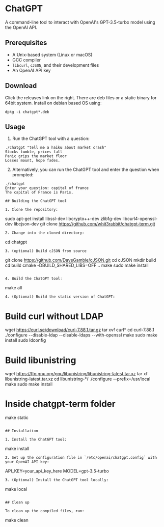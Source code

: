 # ChatGPT

A command-line tool to interact with OpenAI's GPT-3.5-turbo model using the OpenAI API.

## Prerequisites

- A Unix-based system (Linux or macOS)
- GCC compiler
- `libcurl`, `cJSON`, and their development files
- An OpenAI API key

## Download

Click the releases link on the right.  There are deb files or a static binary for 64bit system.
Install on debian based OS using:
```
dpkg -i chatgpt*.deb
```

## Usage

1. Run the ChatGPT tool with a question:
```
./chatgpt "tell me a haiku about market crash"
Stocks tumble, prices fall
Panic grips the market floor
Losses mount, hope fades.
```
2. Alternatively, you can run the ChatGPT tool and enter the question when prompted:
```
./chatgpt 
Enter your question: capital of france
The capital of France is Paris.

## Building the ChatGPT tool

1. Clone the repository:
```
sudo apt-get install libssl-dev libcrypto++-dev zlib1g-dev libcurl4-openssl-dev libcjson-dev
git clone https://github.com/whit3rabbit/chatgpt-term.git
```
2. Change into the cloned directory:

```
cd chatgpt
```
3. (optional) Build cJSON from source
```
git clone https://github.com/DaveGamble/cJSON.git
cd cJSON
mkdir build
cd build
cmake -DBUILD_SHARED_LIBS=OFF ..
make
sudo make install
```

4. Build the ChatGPT tool:

```
make all
```
4. (Optional) Build the static version of ChatGPT:

```
# Build curl without LDAP
wget https://curl.se/download/curl-7.88.1.tar.gz
tar xvf curl*
cd curl-7.88.1
./configure --disable-ldap --disable-ldaps --with-openssl
make
sudo make install
sudo ldconfig

# Build libunistring
wget https://ftp.gnu.org/gnu/libunistring/libunistring-latest.tar.xz
tar xf libunistring-latest.tar.xz
cd libunistring-*/
./configure --prefix=/usr/local
make
sudo make install

# Inside chatgpt-term folder
make static
```

## Installation

1. Install the ChatGPT tool:
```
make install
```
2. Set up the configuration file in `/etc/openai/chatgpt.config` with your OpenAI API key:
```
API_KEY=your_api_key_here
MODEL=gpt-3.5-turbo
```
3. (Optional) Install the ChatGPT tool locally:
```
make local
```

## Clean up

To clean up the compiled files, run:

```
make clean
```
